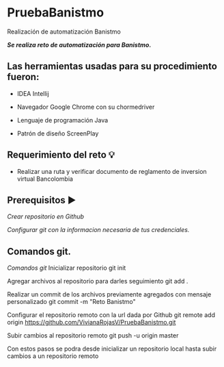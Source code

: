 # PruebaBanistmo
Realización de automatización Banistmo

_**Se realiza reto de automatización para Banistmo.**_

## Las herramientas usadas para su procedimiento fueron:

* IDEA Intellij

* Navegador Google Chrome con su chormedriver

* Lenguaje de programación Java

* Patrón de diseño ScreenPlay 

## Requerimiento del reto :bulb:

* Realizar una ruta y verificar documento de reglamento de inversion virtual Bancolombia

## Prerequisitos :arrow_forward:

_Crear repositorio en Github_

_Configurar git con la informacion necesaria de tus credenciales._

## Comandos git.

_Comandos git_
Inicializar repositorio git init

Agregar archivos al repositorio para darles seguimiento git add . 

Realizar un commit de los archivos previamente agregados con mensaje personalizado git commit -m "Reto Banistmo" 

Configurar el repositorio remoto con la url dada por Github git remote add origin  https://github.com/VivianaRojasV/PruebaBanistmo.git 

Subir cambios al repositorio remoto git push -u origin master

Con estos pasos se podra desde inicializar un repositorio local hasta subir cambios a un repositorio remoto


